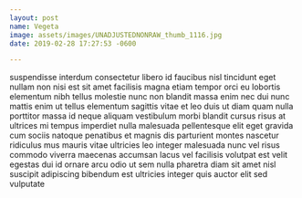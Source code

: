 ```yaml
---
layout: post
name: Vegeta
image: assets/images/UNADJUSTEDNONRAW_thumb_1116.jpg
date: 2019-02-28 17:27:53 -0600

---
```

suspendisse interdum consectetur libero id faucibus nisl tincidunt eget nullam non nisi est sit amet facilisis magna etiam tempor orci eu lobortis elementum nibh tellus molestie nunc non blandit massa enim nec dui nunc mattis enim ut tellus elementum sagittis vitae et leo duis ut diam quam nulla porttitor massa id neque aliquam vestibulum morbi blandit cursus risus at ultrices mi tempus imperdiet nulla malesuada pellentesque elit eget gravida cum sociis natoque penatibus et magnis dis parturient montes nascetur ridiculus mus mauris vitae ultricies leo integer malesuada nunc vel risus commodo viverra maecenas accumsan lacus vel facilisis volutpat est velit egestas dui id ornare arcu odio ut sem nulla pharetra diam sit amet nisl suscipit adipiscing bibendum est ultricies integer quis auctor elit sed vulputate